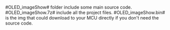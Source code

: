 #OLED_imageShow# folder include some main source code.
#OLED_imageShow.7z# include all the project files.
#OLED_imageShow.bin# is the img that could download to your MCU directly if you don't need the source code.
